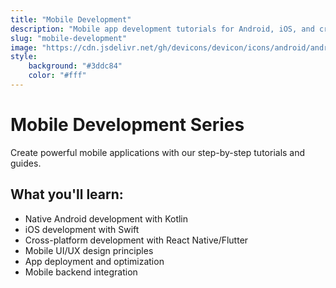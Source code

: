 ```yaml
---
title: "Mobile Development"
description: "Mobile app development tutorials for Android, iOS, and cross-platform solutions"
slug: "mobile-development"
image: "https://cdn.jsdelivr.net/gh/devicons/devicon/icons/android/android-original.svg"
style:
    background: "#3ddc84"
    color: "#fff"
---
```


# Mobile Development Series

Create powerful mobile applications with our step-by-step tutorials and guides.

## What you'll learn:
- Native Android development with Kotlin
- iOS development with Swift
- Cross-platform development with React Native/Flutter
- Mobile UI/UX design principles
- App deployment and optimization
- Mobile backend integration
